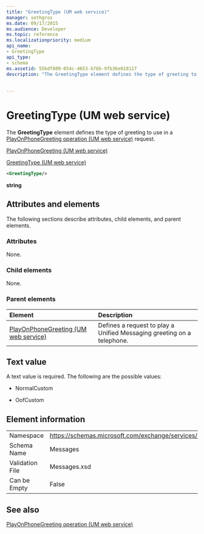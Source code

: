 ```yaml
---
title: "GreetingType (UM web service)"
manager: sethgros
ms.date: 09/17/2015
ms.audience: Developer
ms.topic: reference
ms.localizationpriority: medium
api_name:
- GreetingType
api_type:
- schema
ms.assetid: 55bdf809-054c-4653-b76b-9fb36e010117
description: "The GreetingType element defines the type of greeting to use in a PlayOnPhoneGreeting operation (UM web service) request."
 
 
---
```


# GreetingType (UM web service)

The **GreetingType** element defines the type of greeting to use in a [PlayOnPhoneGreeting operation (UM web service)](playonphonegreeting-operation-um-web-service.md) request. 
  
[PlayOnPhoneGreeting (UM web service)](playonphonegreeting-um-web-service.md)
  
[GreetingType (UM web service)](greetingtype-um-web-service.md)
  
```xml
<GreetingType/>
```

 **string**
## Attributes and elements

The following sections describe attributes, child elements, and parent elements.
  
### Attributes

None.
  
### Child elements

None.
  
### Parent elements

|**Element**|**Description**|
|:-----|:-----|
|[PlayOnPhoneGreeting (UM web service)](playonphonegreeting-um-web-service.md) <br/> |Defines a request to play a Unified Messaging greeting on a telephone.  <br/> |
   
## Text value

A text value is required. The following are the possible values:
  
- NormalCustom
    
- OofCustom
    
## Element information

|||
|:-----|:-----|
|Namespace  <br/> |https://schemas.microsoft.com/exchange/services/2006/messages  <br/> |
|Schema Name  <br/> |Messages  <br/> |
|Validation File  <br/> |Messages.xsd  <br/> |
|Can be Empty  <br/> |False  <br/> |
   
## See also



[PlayOnPhoneGreeting operation (UM web service)](playonphonegreeting-operation-um-web-service.md)

